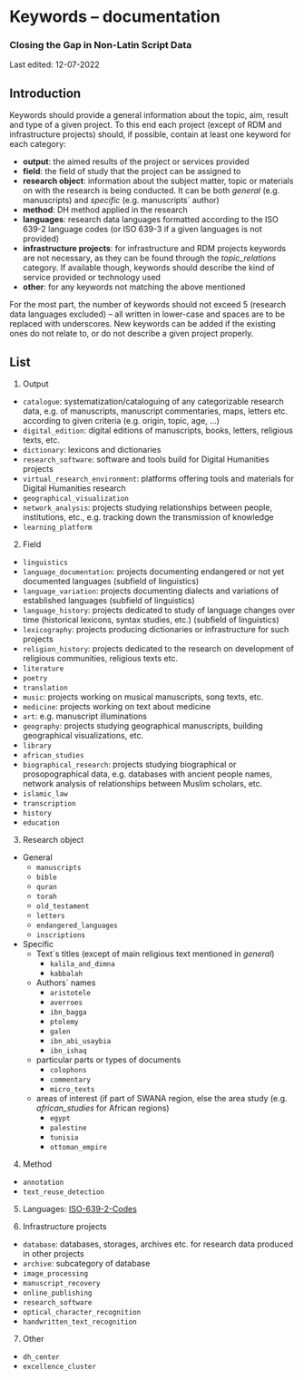 # Keywords – documentation

### Closing the Gap in Non-Latin Script Data

Last edited: 12-07-2022

## Introduction

Keywords should provide a general information about the topic, aim, result and type of a given project. To this end each project (except of RDM and infrastructure projects) should, if possible, contain at least one keyword for each category:

- **output**: the aimed results of the project or services provided
- **field**: the field of study that the project can be assigned to
- **research object**: information about the subject matter, topic or materials on with the research is being conducted. It can be both _general_ (e.g. manuscripts) and _specific_ (e.g. manuscripts´ author)
- **method**: DH method applied in the research
- **languages**: research data languages formatted according to the ISO 639-2 language codes (or ISO 639-3 if a given languages is not provided)
- **infrastructure projects**: for infrastructure and RDM projects keywords are not necessary, as they can be found through the _topic_relations_ category. If available though, keywords should describe the kind of service provided or technology used
- **other**: for any keywords not matching the above mentioned

For the most part, the number of keywords should not exceed 5 (research data languages excluded) – all written in lower-case and spaces are to be replaced with underscores. New keywords can be added if the existing ones do not relate to, or do not describe a given project properly.

## List

1. Output

- `catalogue`: systematization/cataloguing of any categorizable research data, e.g. of manuscripts, manuscript commentaries, maps, letters etc. according to given criteria (e.g. origin, topic, age, …)
- `digital_edition`: digital editions of manuscripts, books, letters, religious texts, etc.
- `dictionary`: lexicons and dictionaries
- `research_software`: software and tools build for Digital Humanities projects
- `virtual_research_environment`: platforms offering tools and materials for Digital Humanities research
- `geographical_visualization`
- `network_analysis`: projects studying relationships between people, institutions, etc., e.g. tracking down the transmission of knowledge
- `learning_platform`

2. Field

- `linguistics`
- `language_documentation`: projects documenting endangered or not yet documented languages (subfield of linguistics)
- `language_variation`: projects documenting dialects and variations of established languages (subfield of linguistics)
- `language_history`: projects dedicated to study of language changes over time (historical lexicons, syntax studies, etc.) (subfield of linguistics)
- `lexicography`: projects producing dictionaries or infrastructure for such projects
- `religion_history`: projects dedicated to the research on development of religious communities, religious texts etc.
- `literature`
- `poetry`
- `translation`
- `music`: projects working on musical manuscripts, song texts, etc.
- `medicine`: projects working on text about medicine
- `art`: e.g. manuscript illuminations
- `geography`: projects studying geographical manuscripts, building geographical visualizations, etc.
- `library`
- `african_studies`
- `biographical_research`: projects studying biographical or prosopographical data, e.g. databases with ancient people names, network analysis of relationships between Muslim scholars, etc.
- `islamic_law`
- `transcription`
- `history`
- `education`

3. Research object

- General
  - `manuscripts`
  - `bible`
  - `quran`
  - `torah`
  - `old_testament`
  - `letters`
  - `endangered_languages`
  - `inscriptions`
- Specific
  - Text´s titles (except of main religious text mentioned in _general_)
    - `kalila_and_dimna`
    - `kabbalah`
  - Authors´ names
    - `aristotele`
    - `averroes`
    - `ibn_bagga`
    - `ptolemy`
    - `galen`
    - `ibn_abi_usaybia`
    - `ibn_ishaq`
  - particular parts or types of documents
    - `colophons`
    - `commentary`
    - `micro_texts`
  - areas of interest (if part of SWANA region, else the area study (e.g. _african_studies_ for African regions)
    - `egypt`
    - `palestine`
    - `tunisia`
    - `ottoman_empire`

4. Method

- `annotation`
- `text_reuse_detection`

5. Languages: [ISO-639-2-Codes](https://de.wikipedia.org/wiki/Liste_der_ISO-639-2-Codes)

6. Infrastructure projects

- `database`: databases, storages, archives etc. for research data produced in other projects
- `archive`: subcategory of database
- `image_processing`
- `manuscript_recovery`
- `online_publishing`
- `research_software`
- `optical_character_recognition`
- `handwritten_text_recognition`

7. Other

- `dh_center`
- `excellence_cluster`
